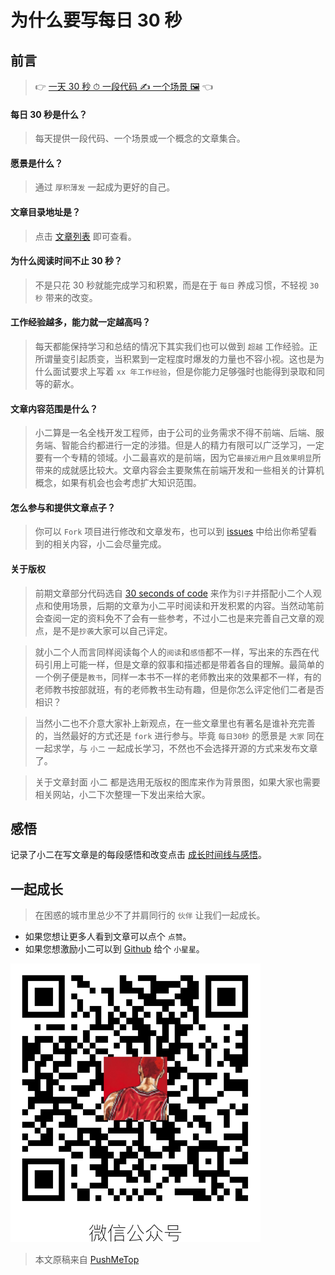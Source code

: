 # 为什么要写每日 30 秒

## 前言

> 👉 [一天 30 秒 ⏱ 一段代码 ✍️ 一个场景 🖼](https://github.com/pushmetop/30-seconds-for-everyday) 👈

#### 每日 30 秒是什么？

> 每天提供一段代码、一个场景或一个概念的文章集合。

#### 愿景是什么？

> 通过 `厚积薄发` 一起成为更好的自己。

#### 文章目录地址是？

> 点击 [文章列表](SUMMARY.md) 即可查看。

#### 为什么阅读时间不止 30 秒？

> 不是只花 30 秒就能完成学习和积累，而是在于 `每日` 养成习惯，不轻视 `30 秒` 带来的改变。

#### 工作经验越多，能力就一定越高吗？

> 每天都能保持学习和总结的情况下其实我们也可以做到 `超越` 工作经验。正所谓量变引起质变，当积累到一定程度时爆发的力量也不容小视。这也是为什么面试要求上写着 `xx 年工作经验`，但是你能力足够强时也能得到录取和同等的薪水。

#### 文章内容范围是什么？

> 小二算是一名全栈开发工程师，由于公司的业务需求不得不前端、后端、服务端、智能合约都进行一定的涉猎。但是人的精力有限可以广泛学习，一定要有一个专精的领域。小二最喜欢的是前端，因为它`最接近用户`且`效果明显`所带来的成就感比较大。文章内容会主要聚焦在前端开发和一些相关的计算机概念，如果有机会也会考虑扩大知识范围。

#### 怎么参与和提供文章点子？

> 你可以 `Fork` 项目进行修改和文章发布，也可以到 [issues](https://github.com/pushmetop/30-seconds-for-everyday/issues) 中给出你希望看到的相关内容，小二会尽量完成。

#### 关于版权

> 前期文章部分代码选自 [30 seconds of code](https://github.com/30-seconds/30-seconds-of-code) 来作为`引子`并搭配小二个人观点和使用场景，后期的文章为小二平时阅读和开发积累的内容。当然动笔前会查阅一定的资料免不了会有一些参考，不过小二也是来完善自己文章的观点，是不是`抄袭`大家可以自己评定。

> 就小二个人而言同样阅读每个人的`阅读`和`感悟`都不一样，写出来的东西在代码引用上可能一样，但是文章的叙事和描述都是带着各自的理解。最简单的一个例子便是`教书`，同样一本书不一样的老师教出来的效果都不一样，有的老师教书按部就班，有的老师教书生动有趣，但是你怎么评定他们二者是否相识？

> 当然小二也不介意大家补上新观点，在一些文章里也有著名是谁补充完善的，当然最好的方式还是 `fork` 进行参与。毕竟 `每日30秒` 的愿景是 `大家` 同在一起求学，与 `小二` 一起成长学习，不然也不会选择开源的方式来发布文章了。

> 关于文章封面 小二 都是选用无版权的图库来作为背景图，如果大家也需要相关网站，小二下次整理一下发出来给大家。

## 感悟

记录了小二在写文章是的每段感悟和改变点击 [成长时间线与感悟](TIMELINE.md)。

## 一起成长

> 在困惑的城市里总少不了并肩同行的 `伙伴` 让我们一起成长。

* 如果您想让更多人看到文章可以点个 `点赞`。
* 如果您想激励小二可以到 [Github](https://github.com/pushmetop/30-seconds-for-everyday) 给个 `小星星`。

![微信公众号](https://raw.githubusercontent.com/pushmetop/resource/master/donate/pushmetop.png)

> 本文原稿来自 [PushMeTop](https://github.com/pushmetop)